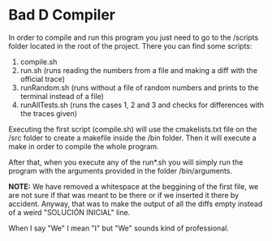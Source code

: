 # Bad D Compiler

In order to compile and run this program you just need to go to the /scripts folder located in the root of the project. There you can find some scripts:

1. compile.sh
2. run.sh (runs reading the numbers from a file and making a diff with the official trace)
3. runRandom.sh (runs without a file of random numbers and prints to the terminal instead of a file)
4. runAllTests.sh (runs the cases 1, 2 and 3 and checks for differences with the traces given)

Executing the first script (compile.sh) will use the cmakelists.txt file on the /src folder to create a makefile inside the /bin folder. Then it will execute a make in order to compile the whole program.

After that, when you execute any of the run*.sh you will simply run the program with the arguments provided in the folder /bin/arguments.

**NOTE:** We have removed a whitespace at the beggining of the first file, we are not sure if that was meant to be there or if we inserted it there by accident. Anyway, that was to make the output of all the diffs empty instead of a weird "SOLUCIÓN INICIAL" line.

When I say "We" I mean "I" but "We" sounds kind of professional.

